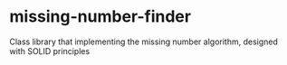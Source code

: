 # missing-number-finder
Class library that  implementing the missing number algorithm, designed with SOLID principles
